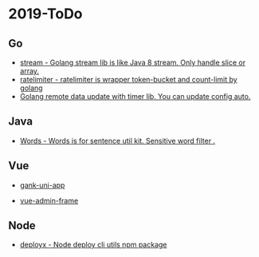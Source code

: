 # 2019-ToDo

## Go

- [stream - Golang stream lib is like Java 8 stream. Only handle slice or array. ](https://github.com/yale8848/stream)
- [ratelimiter - ratelimiter is wrapper token-bucket and count-limit by golang
](https://github.com/yale8848/ratelimiter) 
- [Golang remote data update with timer lib. You can update config auto.
](https://github.com/yale8848/DataUpdater)

## Java

- [Words - Words is for sentence util kit. Sensitive word filter . ](https://github.com/yale8848/Words)

## Vue

- [gank-uni-app](https://github.com/yale8848/gank-uni-app)

- [vue-admin-frame](https://github.com/yale8848/vue-admin-frame)

## Node

- [deployx - Node deploy cli utils npm package](https://github.com/yale8848/deployx)
